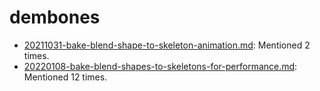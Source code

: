 # dembones
- [20211031-bake-blend-shape-to-skeleton-animation.md](http://127.0.0.1:5002/view_item/fa01d3c0fa8c655abae08465bac7e67b02cbb8e73f866d7973994af60281580c): Mentioned 2 times.
- [20220108-bake-blend-shapes-to-skeletons-for-performance.md](http://127.0.0.1:5002/view_item/8f66b0491f6c8276b040fed43752fbb2d395205f76d60a9bc265ba53f53eefa4): Mentioned 12 times.
